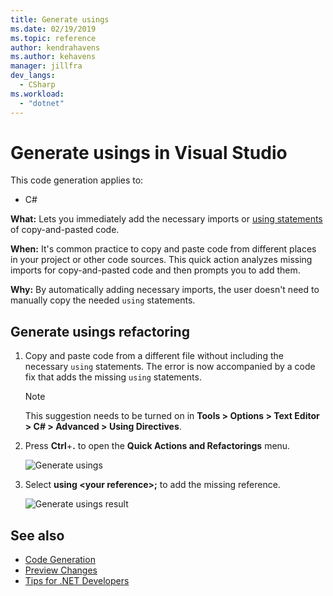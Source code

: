 ```yaml
---
title: Generate usings
ms.date: 02/19/2019
ms.topic: reference
author: kendrahavens
ms.author: kehavens
manager: jillfra
dev_langs:
  - CSharp
ms.workload:
  - "dotnet"
---
```

# Generate usings in Visual Studio

This code generation applies to:

- C#

**What:** Lets you immediately add the necessary imports or [using statements](/dotnet/csharp/language-reference/keywords/using-statement) of copy-and-pasted code.

**When:** It's common practice to copy and paste code from different places in your project or other code sources. This quick action analyzes missing imports for copy-and-pasted code and then prompts you to add them.

**Why:** By automatically adding necessary imports, the user doesn't need to manually copy the needed `using` statements.

## Generate usings refactoring

1. Copy and paste code from a different file without including the necessary `using` statements. The error is now accompanied by a code fix that adds the missing `using` statements.

    > [!NOTE] 
    > This suggestion needs to be turned on in **Tools > Options > Text Editor > C# > Advanced > Using Directives**.

2. Press **Ctrl**+**.** to open the **Quick Actions and Refactorings** menu. 

    ![Generate usings](media/generate-using-codefix.png)

3. Select **using \<your reference\>;** to add the missing reference.

    ![Generate usings result](media/generate-using-result.png)

## See also

- [Code Generation](../code-generation-in-visual-studio.md)
- [Preview Changes](../../ide/preview-changes.md)
- [Tips for .NET Developers](../../ide/visual-studio-2017-for-dotnet-developers.md)
